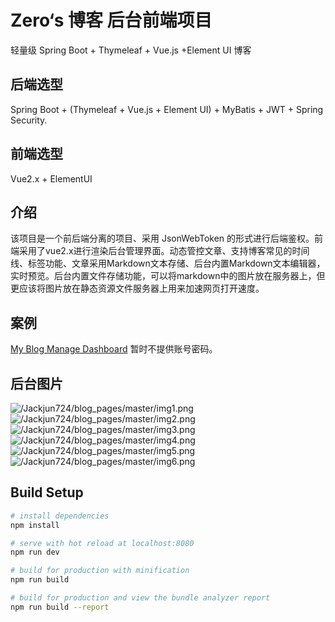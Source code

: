 # Zero‘s 博客 后台前端项目
轻量级 Spring Boot + Thymeleaf + Vue.js +Element UI 博客

## 后端选型
Spring Boot + (Thymeleaf + Vue.js + Element UI) + MyBatis + JWT + Spring Security.

## 前端选型
Vue2.x + ElementUI

## 介绍
该项目是一个前后端分离的项目、采用 JsonWebToken 的形式进行后端鉴权。前端采用了vue2.x进行渲染后台管理界面。动态管控文章、支持博客常见的时间线、标签功能、文章采用Markdown文本存储、后台内置Markdown文本编辑器，实时预览。后台内置文件存储功能，可以将markdown中的图片放在服务器上，但更应该将图片放在静态资源文件服务器上用来加速网页打开速度。

## 案例
[My Blog Manage Dashboard](http://admin.retzero.com)
暂时不提供账号密码。

## 后台图片
![/Jackjun724/blog_pages/master/img1.png](img1)
![/Jackjun724/blog_pages/master/img2.png](img2)
![/Jackjun724/blog_pages/master/img3.png](img3)
![/Jackjun724/blog_pages/master/img4.png](img4)
![/Jackjun724/blog_pages/master/img5.png](img5)
![/Jackjun724/blog_pages/master/img6.png](img6)

## Build Setup

``` bash
# install dependencies
npm install

# serve with hot reload at localhost:8080
npm run dev

# build for production with minification
npm run build

# build for production and view the bundle analyzer report
npm run build --report
```
